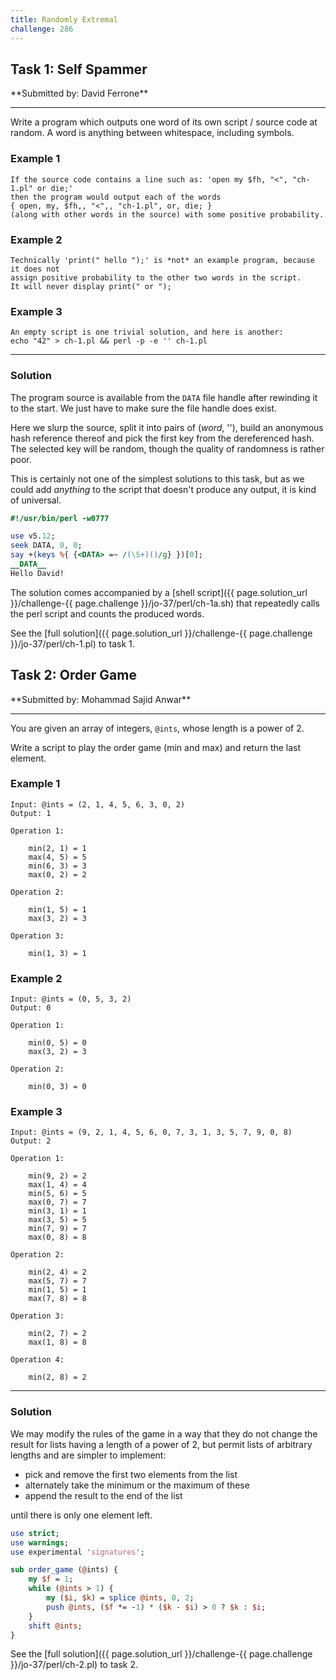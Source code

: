 ```yaml
---
title: Randomly Extremal
challenge: 286
---
```

<h2 id="task-1">
Task 1: Self Spammer
</h2>
**Submitted by: David Ferrone**

---
Write a program which outputs one word of its own script / source code at random. A word is anything between whitespace, including symbols.

### Example 1
```
If the source code contains a line such as: 'open my $fh, "<", "ch-1.pl" or die;'
then the program would output each of the words
{ open, my, $fh,, "<",, "ch-1.pl", or, die; }
(along with other words in the source) with some positive probability.
```
### Example 2
```
Technically 'print(" hello ");' is *not* an example program, because it does not
assign positive probability to the other two words in the script.
It will never display print(" or ");
```
### Example 3
```
An empty script is one trivial solution, and here is another:
echo "42" > ch-1.pl && perl -p -e '' ch-1.pl
```
---
### Solution
The program source is available from the `DATA` file handle after rewinding it to the start.
We just have to make sure the file handle does exist.

Here we slurp the source, split it into pairs of (_word_, ''), build an anonymous hash reference thereof and pick the first key from the dereferenced hash.
The selected key will be random, though the quality of randomness is rather poor.

This is certainly not one of the simplest solutions to this task, but as we could add _anything_ to the script that doesn't produce any output, it is kind of universal.
```perl
#!/usr/bin/perl -w0777

use v5.12;
seek DATA, 0, 0;
say +(keys %{ {<DATA> =~ /(\S+)()/g} })[0];
__DATA__
Hello David!
```

The solution comes accompanied by a [shell script]({{ page.solution_url }}/challenge-{{ page.challenge }}/jo-37/perl/ch-1a.sh) that repeatedly calls the perl script and counts the produced words.

See the [full solution]({{ page.solution_url }}/challenge-{{ page.challenge }}/jo-37/perl/ch-1.pl) to task 1.

<!--
See [discussion](https://github.com/jo-37/the-bears-den/issues/XXX
-->

<h2 id="task-2">
Task 2: Order Game
</h2>
**Submitted by: Mohammad Sajid Anwar**

---
You are given an array of integers, `@ints`, whose length is a power of 2.

Write a script to play the order game (min and max) and return the last element.

### Example 1
```
Input: @ints = (2, 1, 4, 5, 6, 3, 0, 2)
Output: 1

Operation 1:

    min(2, 1) = 1
    max(4, 5) = 5
    min(6, 3) = 3
    max(0, 2) = 2

Operation 2:

    min(1, 5) = 1
    max(3, 2) = 3

Operation 3:

    min(1, 3) = 1
```
### Example 2
```
Input: @ints = (0, 5, 3, 2)
Output: 0

Operation 1:

    min(0, 5) = 0
    max(3, 2) = 3

Operation 2:

    min(0, 3) = 0
```
### Example 3
```
Input: @ints = (9, 2, 1, 4, 5, 6, 0, 7, 3, 1, 3, 5, 7, 9, 0, 8)
Output: 2

Operation 1:

    min(9, 2) = 2
    max(1, 4) = 4
    min(5, 6) = 5
    max(0, 7) = 7
    min(3, 1) = 1
    max(3, 5) = 5
    min(7, 9) = 7
    max(0, 8) = 8

Operation 2:

    min(2, 4) = 2
    max(5, 7) = 7
    min(1, 5) = 1
    max(7, 8) = 8

Operation 3:

    min(2, 7) = 2
    max(1, 8) = 8

Operation 4:

    min(2, 8) = 2
```
---
### Solution
We may modify the rules of the game in a way that they do not change the result for lists having a length of a power of 2, but permit lists of arbitrary lengths and are simpler to implement:

- pick and remove the first two elements from the list
- alternately take the minimum or the maximum of these
- append the result to the end of the list

until there is only one element left.
```perl
use strict;
use warnings;
use experimental 'signatures';

sub order_game (@ints) {
    my $f = 1;
    while (@ints > 1) {
        my ($i, $k) = splice @ints, 0, 2;
        push @ints, ($f *= -1) * ($k - $i) > 0 ? $k : $i;
    }
    shift @ints;
}
```
See the [full solution]({{ page.solution_url }}/challenge-{{ page.challenge }}/jo-37/perl/ch-2.pl) to task 2.

<!--
See [discussion](https://github.com/jo-37/the-bears-den/issues/XXX
-->
